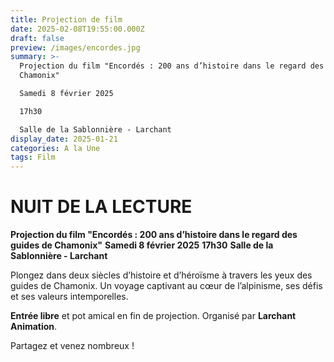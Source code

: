 ```yaml
---
title: Projection de film
date: 2025-02-08T19:55:00.000Z
draft: false
preview: /images/encordes.jpg
summary: >-
  Projection du film "Encordés : 200 ans d’histoire dans le regard des guides de
  Chamonix"

  Samedi 8 février 2025

  17h30

  Salle de la Sablonnière - Larchant
display_date: 2025-01-21
categories: A la Une
tags: Film
---
```

# NUIT DE LA LECTURE




**Projection du film "Encordés : 200 ans d’histoire dans le regard des guides de Chamonix"**
**Samedi 8 février 2025**
**17h30**
**Salle de la Sablonnière - Larchant**

Plongez dans deux siècles d’histoire et d’héroïsme à travers les yeux des guides de Chamonix. Un voyage captivant au cœur de l’alpinisme, ses défis et ses valeurs intemporelles.

**Entrée libre** et pot amical en fin de projection.
Organisé par **Larchant Animation**.

Partagez et venez nombreux !



[](/ateliers/memoire)
